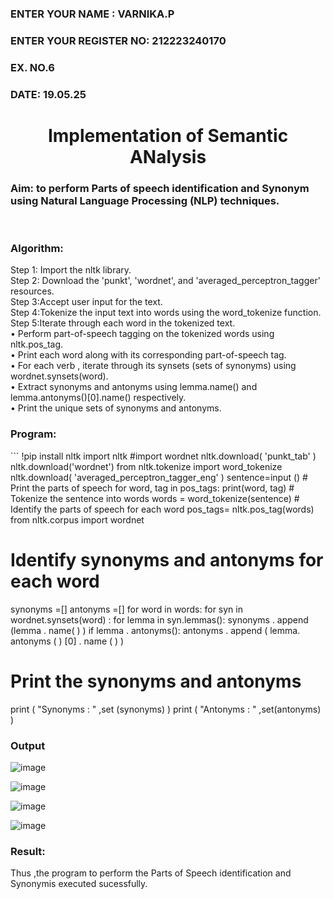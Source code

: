<H3>ENTER YOUR NAME : VARNIKA.P</H3>
<H3>ENTER YOUR REGISTER NO: 212223240170</H3>
<H3>EX. NO.6</H3>
<H3>DATE: 19.05.25</H3>
<H1 ALIGN =CENTER>Implementation of Semantic ANalysis</H1>
<H3>Aim: to perform Parts of speech identification and Synonym using Natural Language Processing (NLP) techniques. </H3> 
 <BR>
<h3>Algorithm:</h3>
Step 1: Import the nltk library.<br>
Step 2: Download the 'punkt', 'wordnet', and 'averaged_perceptron_tagger' resources.<br>
Step 3:Accept user input for the text.<br>
Step 4:Tokenize the input text into words using the word_tokenize function.<br>
Step 5:Iterate through each word in the tokenized text.<br>
•	Perform part-of-speech tagging on the tokenized words using nltk.pos_tag.<br>
•	Print each word along with its corresponding part-of-speech tag.<br>
•	For each verb , iterate through its synsets (sets of synonyms) using wordnet.synsets(word).<br>
•	Extract synonyms and antonyms using lemma.name() and lemma.antonyms()[0].name() respectively.<br>
•	Print the unique sets of synonyms and antonyms.
<H3>Program:</H3>
```
!pip install nltk
import nltk
#import wordnet
nltk.download( 'punkt_tab' )
nltk.download('wordnet')
from nltk.tokenize import word_tokenize
nltk.download( 'averaged_perceptron_tagger_eng' )
sentence=input ()
# Print the parts of speech
for word, tag in pos_tags:
    print(word, tag)
# Tokenize the sentence into words
words = word_tokenize(sentence)
# Identify the parts of speech for each word
pos_tags= nltk.pos_tag(words)
from nltk.corpus import wordnet

# Identify synonyms and antonyms for each word
synonyms =[]
antonyms =[]
for word in words:
	for syn in wordnet.synsets(word) :
		for lemma in syn.lemmas():
			synonyms . append (lemma . name( ) )
			if lemma . antonyms():
				antonyms . append ( lemma. antonyms ( ) [0] . name ( ) )
# Print the synonyms and antonyms
print ( "Synonyms : " ,set (synonyms) )
print ( "Antonyms : " ,set(antonyms) )


<H3>Output</H3>

![image](https://github.com/user-attachments/assets/420f30cd-e9ba-4e10-a674-1aa4923afe40)

![image](https://github.com/user-attachments/assets/4bf573e2-d64a-4bc9-aca8-88ddb89174e1)

![image](https://github.com/user-attachments/assets/1d15ad91-be5f-4f05-927e-0333bace8a93)

![image](https://github.com/user-attachments/assets/64270dfb-eb51-47c6-9816-0bbaf5498a0d)




<H3>Result:</H3>
Thus ,the program to perform the Parts of Speech identification and Synonymis executed sucessfully.
